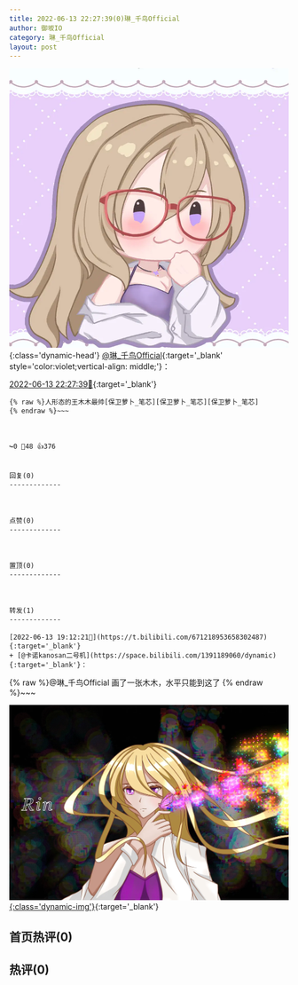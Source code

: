 ```yaml
---
title: 2022-06-13 22:27:39(0)琳_千鸟Official
author: 御坂IO
category: 琳_千鸟Official
layout: post
---
```


![img](/images/c0a88f85ebd0d056f37b114e0748e69556c8b488.jpg){:class='dynamic-head'}
[@琳_千鸟Official](https://space.bilibili.com/1620923329/dynamic){:target='_blank' style='color:violet;vertical-align: middle;'}：

[2022-06-13 22:27:39🔗](https://t.bilibili.com/671269282086125572){:target='_blank'}

~~~
{% raw %}人形态的王木木最帅[保卫萝卜_笔芯][保卫萝卜_笔芯][保卫萝卜_笔芯]
{% endraw %}~~~



↪️0 💬48 👍376


回复(0)
-------------



点赞(0)
-------------



置顶(0)
-------------



转发(1)
-------------

[2022-06-13 19:12:21🔗](https://t.bilibili.com/671218953658302487){:target='_blank'}
+ [@卡诺kanosan二号机](https://space.bilibili.com/1391189060/dynamic){:target='_blank'}：
~~~
{% raw %}@琳_千鸟Official 画了一张木木，水平只能到这了
{% endraw %}~~~


[![img](/images/859122c3e62d2a40ba9eea30db91bdb9c97d1952.jpg){:class='dynamic-img'}](/images/859122c3e62d2a40ba9eea30db91bdb9c97d1952.jpg){:target='_blank'}




首页热评(0)
-------------



热评(0)
-------------




